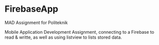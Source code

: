 # FirebaseApp
MAD Assignment for Politeknik

Mobile Application Development Assignment, connecting to a Firebase to read & writte,  as well as using listview to lists stored data.

